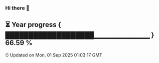 ### Hi there 👋
⏳ Year progress { ███████████████████▁▁▁▁▁▁▁▁▁▁▁ } 66.59 %
---
⏰ Updated on Mon, 01 Sep 2025 01:03:17 GMT

